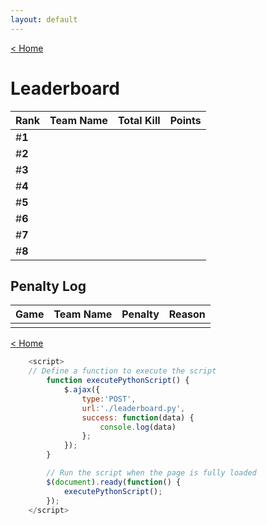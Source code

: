 ```yaml
---
layout: default
---
```


[< Home](./)

# **Leaderboard**

|  Rank  | **Team Name**         | Total Kill | **Points** |
|:-------|:----------------------|:-----------|:-----------|
| #**1** |                       |            |            |
| #**2** |                       |            |            |
| #**3** |                       |            |            |
| #**4** |                       |            |            |
| #**5** |                       |            |            |
| #**6** |                       |            |            |
| #**7** |                       |            |            |
| #**8** |                       |            |            |

## Penalty Log

|  Game  | Team Name | Penalty | Reason                |
|:-------|:----------|:--------|:----------------------|
|        |           |         |                       |

[< Home](./)

```js client
    <script>
    // Define a function to execute the script
        function executePythonScript() {
            $.ajax({
                type:'POST',
                url:'./leaderboard.py',
                success: function(data) {                                                     
                    console.log(data)
                };
            });
        }

        // Run the script when the page is fully loaded
        $(document).ready(function() {
            executePythonScript();
        });
    </script>
```
